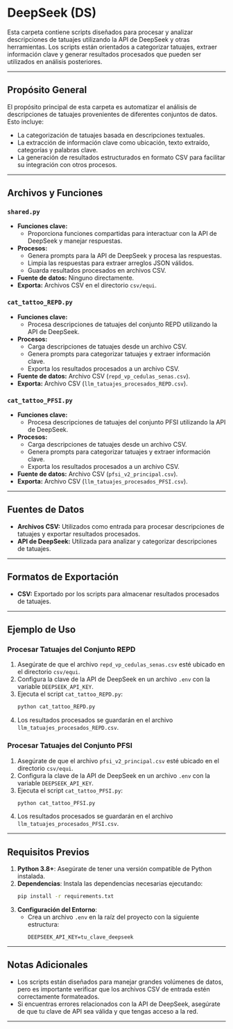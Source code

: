 # DeepSeek (DS)

Esta carpeta contiene scripts diseñados para procesar y analizar descripciones de tatuajes utilizando la API de DeepSeek y otras herramientas. Los scripts están orientados a categorizar tatuajes, extraer información clave y generar resultados procesados que pueden ser utilizados en análisis posteriores.

---

## Propósito General

El propósito principal de esta carpeta es automatizar el análisis de descripciones de tatuajes provenientes de diferentes conjuntos de datos. Esto incluye:
- La categorización de tatuajes basada en descripciones textuales.
- La extracción de información clave como ubicación, texto extraído, categorías y palabras clave.
- La generación de resultados estructurados en formato CSV para facilitar su integración con otros procesos.

---

## Archivos y Funciones

### `shared.py`
- **Funciones clave:**
  - Proporciona funciones compartidas para interactuar con la API de DeepSeek y manejar respuestas.
- **Procesos:**
  - Genera prompts para la API de DeepSeek y procesa las respuestas.
  - Limpia las respuestas para extraer arreglos JSON válidos.
  - Guarda resultados procesados en archivos CSV.
- **Fuente de datos:** Ninguno directamente.
- **Exporta:** Archivos CSV en el directorio `csv/equi`.

### `cat_tattoo_REPD.py`
- **Funciones clave:**
  - Procesa descripciones de tatuajes del conjunto REPD utilizando la API de DeepSeek.
- **Procesos:**
  - Carga descripciones de tatuajes desde un archivo CSV.
  - Genera prompts para categorizar tatuajes y extraer información clave.
  - Exporta los resultados procesados a un archivo CSV.
- **Fuente de datos:** Archivo CSV (`repd_vp_cedulas_senas.csv`).
- **Exporta:** Archivo CSV (`llm_tatuajes_procesados_REPD.csv`).

### `cat_tattoo_PFSI.py`
- **Funciones clave:**
  - Procesa descripciones de tatuajes del conjunto PFSI utilizando la API de DeepSeek.
- **Procesos:**
  - Carga descripciones de tatuajes desde un archivo CSV.
  - Genera prompts para categorizar tatuajes y extraer información clave.
  - Exporta los resultados procesados a un archivo CSV.
- **Fuente de datos:** Archivo CSV (`pfsi_v2_principal.csv`).
- **Exporta:** Archivo CSV (`llm_tatuajes_procesados_PFSI.csv`).

---

## Fuentes de Datos

- **Archivos CSV:** Utilizados como entrada para procesar descripciones de tatuajes y exportar resultados procesados.
- **API de DeepSeek:** Utilizada para analizar y categorizar descripciones de tatuajes.

---

## Formatos de Exportación

- **CSV:** Exportado por los scripts para almacenar resultados procesados de tatuajes.

---

## Ejemplo de Uso

### Procesar Tatuajes del Conjunto REPD
1. Asegúrate de que el archivo `repd_vp_cedulas_senas.csv` esté ubicado en el directorio `csv/equi`.
2. Configura la clave de la API de DeepSeek en un archivo `.env` con la variable `DEEPSEEK_API_KEY`.
3. Ejecuta el script `cat_tattoo_REPD.py`:
   ```bash
   python cat_tattoo_REPD.py
   ```
4. Los resultados procesados se guardarán en el archivo `llm_tatuajes_procesados_REPD.csv`.

### Procesar Tatuajes del Conjunto PFSI
1. Asegúrate de que el archivo `pfsi_v2_principal.csv` esté ubicado en el directorio `csv/equi`.
2. Configura la clave de la API de DeepSeek en un archivo `.env` con la variable `DEEPSEEK_API_KEY`.
3. Ejecuta el script `cat_tattoo_PFSI.py`:
   ```bash
   python cat_tattoo_PFSI.py
   ```
4. Los resultados procesados se guardarán en el archivo `llm_tatuajes_procesados_PFSI.csv`.

---

## Requisitos Previos

1. **Python 3.8+**: Asegúrate de tener una versión compatible de Python instalada.
2. **Dependencias**: Instala las dependencias necesarias ejecutando:
   ```bash
   pip install -r requirements.txt
   ```
3. **Configuración del Entorno**:
   - Crea un archivo `.env` en la raíz del proyecto con la siguiente estructura:
     ```
     DEEPSEEK_API_KEY=tu_clave_deepseek
     ```

---

## Notas Adicionales

- Los scripts están diseñados para manejar grandes volúmenes de datos, pero es importante verificar que los archivos CSV de entrada estén correctamente formateados.
- Si encuentras errores relacionados con la API de DeepSeek, asegúrate de que tu clave de API sea válida y que tengas acceso a la red.

---
